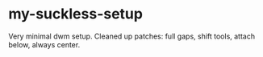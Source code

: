 # my-suckless-setup
Very minimal dwm setup. Cleaned up patches: full gaps, shift tools, attach below, always center.
